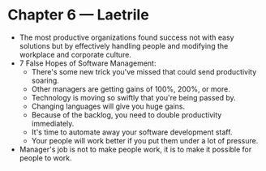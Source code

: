 # Chapter 6 — Laetrile

* The most productive organizations found success not with easy solutions but by effectively handling people and modifying the workplace and corporate culture.
* 7 False Hopes of Software Management:
    * There's some new trick you've missed that could send productivity soaring.
    * Other managers are getting gains of 100%, 200%, or more.
    * Technology is moving so swiftly that you're being passed by.
    * Changing languages will give you huge gains.
    * Because of the backlog, you need to double productivity immediately.
    * It's time to automate away your software development staff.
    * Your people will work better if you put them under a lot of pressure.
* Manager's job is not to make people work, it is to make it possible for people to work.